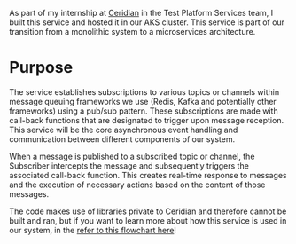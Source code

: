 As part of my internship at [Ceridian](https://www.ceridian.com/) in the Test Platform Services team, I built this service and hosted it in our AKS cluster. This service is part of our transition from a monolithic system to a microservices architecture.

# Purpose
The service establishes subscriptions to various topics or channels within message queuing frameworks we use (Redis, Kafka and potentially other frameworks) using a pub/sub pattern. These subscriptions are made with call-back functions that are designated to trigger upon message
reception. This service will be the core asynchronous event handling and communication between different components of our system.

When a message is published to a subscribed topic or channel, the Subscriber intercepts the message and subsequently triggers the
associated call-back function. This creates real-time response to messages and the execution of necessary actions based on the content of
those messages.

The code makes use of libraries private to Ceridian and therefore cannot be built and ran, but if you want to learn more about how this service is used in our system, in the [refer to this flowchart here](https://miro.com/app/board/uXjVMxHwDYw=/)!
